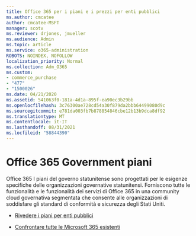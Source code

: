 ```yaml
---
title: Office 365 per i piani e i prezzi per enti pubblici
ms.author: cmcatee
author: cmcatee-MSFT
manager: scotv
ms.reviewer: drjones, jmueller
ms.audience: Admin
ms.topic: article
ms.service: o365-administration
ROBOTS: NOINDEX, NOFOLLOW
localization_priority: Normal
ms.collection: Adm_O365
ms.custom:
- commerce_purchase
- "477"
- "1500026"
ms.date: 04/21/2020
ms.assetid: 541063f0-181a-4d1a-895f-ea90ec3b29bb
ms.openlocfilehash: 3c76300ae728cd54a30f879da2bbb64499080d9c
ms.sourcegitcommit: e781da003fb7b878854846cbe12b13b9dca8df92
ms.translationtype: MT
ms.contentlocale: it-IT
ms.lasthandoff: 08/31/2021
ms.locfileid: "58844390"
---
```

# <a name="office-365-government-plans"></a>Office 365 Government piani

Office 365 I piani del governo statunitense sono progettati per le esigenze specifiche delle organizzazioni governative statunitensi. Forniscono tutte le funzionalità e le funzionalità dei servizi di Office 365 in una community cloud governativa segmentata che consente alle organizzazioni di soddisfare gli standard di conformità e sicurezza degli Stati Uniti.
  
- [Rivedere i piani per enti pubblici](https://products.office.com/government/compare-office-365-government-plans)

- [Confrontare tutte le Microsoft 365 esistenti](https://products.office.com/business/compare-more-office-365-for-business-plans)
